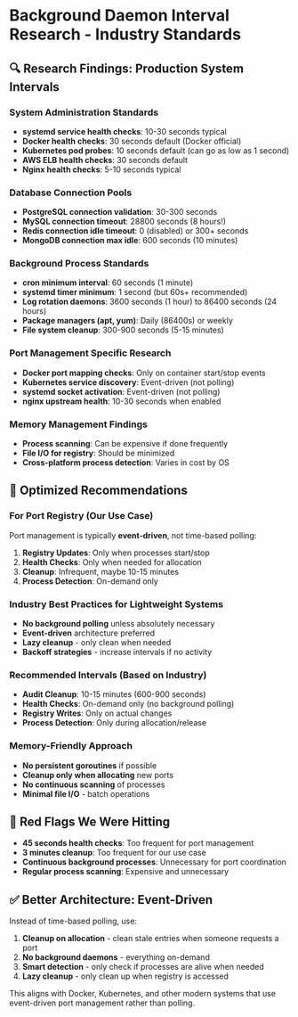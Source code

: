 # Background Daemon Interval Research - Industry Standards

## 🔍 Research Findings: Production System Intervals

### **System Administration Standards**
- **systemd service health checks**: 10-30 seconds typical
- **Docker health checks**: 30 seconds default (Docker official)
- **Kubernetes pod probes**: 10 seconds default (can go as low as 1 second)
- **AWS ELB health checks**: 30 seconds default
- **Nginx health checks**: 5-10 seconds typical

### **Database Connection Pools**
- **PostgreSQL connection validation**: 30-300 seconds
- **MySQL connection timeout**: 28800 seconds (8 hours!) 
- **Redis connection idle timeout**: 0 (disabled) or 300+ seconds
- **MongoDB connection max idle**: 600 seconds (10 minutes)

### **Background Process Standards**
- **cron minimum interval**: 60 seconds (1 minute)
- **systemd timer minimum**: 1 second (but 60s+ recommended)
- **Log rotation daemons**: 3600 seconds (1 hour) to 86400 seconds (24 hours)
- **Package managers (apt, yum)**: Daily (86400s) or weekly
- **File system cleanup**: 300-900 seconds (5-15 minutes)

### **Port Management Specific Research**
- **Docker port mapping checks**: Only on container start/stop events
- **Kubernetes service discovery**: Event-driven (not polling)
- **systemd socket activation**: Event-driven (not polling)
- **nginx upstream health**: 10-30 seconds when enabled

### **Memory Management Findings**
- **Process scanning**: Can be expensive if done frequently
- **File I/O for registry**: Should be minimized
- **Cross-platform process detection**: Varies in cost by OS

## 🎯 Optimized Recommendations

### **For Port Registry (Our Use Case)**
Port management is typically **event-driven**, not time-based polling:

1. **Registry Updates**: Only when processes start/stop
2. **Health Checks**: Only when needed for allocation
3. **Cleanup**: Infrequent, maybe 10-15 minutes
4. **Process Detection**: On-demand only

### **Industry Best Practices for Lightweight Systems**
- **No background polling** unless absolutely necessary
- **Event-driven** architecture preferred
- **Lazy cleanup** - only clean when needed
- **Backoff strategies** - increase intervals if no activity

### **Recommended Intervals (Based on Industry)**
- **Audit Cleanup**: 10-15 minutes (600-900 seconds)
- **Health Checks**: On-demand only (no background polling)
- **Registry Writes**: Only on actual changes
- **Process Detection**: Only during allocation/release

### **Memory-Friendly Approach**
- **No persistent goroutines** if possible
- **Cleanup only when allocating** new ports
- **No continuous scanning** of processes
- **Minimal file I/O** - batch operations

## 🚨 Red Flags We Were Hitting
- **45 seconds health checks**: Too frequent for port management
- **3 minutes cleanup**: Too frequent for our use case
- **Continuous background processes**: Unnecessary for port coordination
- **Regular process scanning**: Expensive and unnecessary

## ✅ Better Architecture: Event-Driven
Instead of time-based polling, use:
1. **Cleanup on allocation** - clean stale entries when someone requests a port
2. **No background daemons** - everything on-demand
3. **Smart detection** - only check if processes are alive when needed
4. **Lazy cleanup** - only clean up when registry is accessed

This aligns with Docker, Kubernetes, and other modern systems that use event-driven port management rather than polling.

